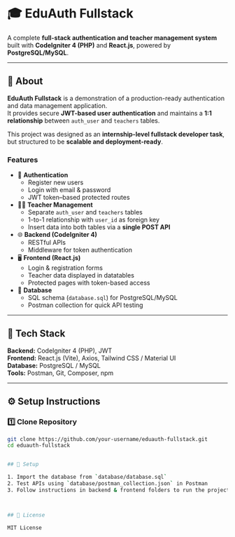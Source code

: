 # 🎓 EduAuth Fullstack

A complete **full-stack authentication and teacher management system** built with **CodeIgniter 4 (PHP)** and **React.js**, powered by **PostgreSQL/MySQL**.

---

## 📖 About

**EduAuth Fullstack** is a demonstration of a production-ready authentication and data management application.  
It provides secure **JWT-based user authentication** and maintains a **1:1 relationship** between `auth_user` and `teachers` tables.  

This project was designed as an **internship-level fullstack developer task**, but structured to be **scalable and deployment-ready**.

### Features
- 🔑 **Authentication**
  - Register new users
  - Login with email & password
  - JWT token–based protected routes
- 👨‍🏫 **Teacher Management**
  - Separate `auth_user` and `teachers` tables
  - 1-to-1 relationship with `user_id` as foreign key
  - Insert data into both tables via a **single POST API**
- 🌐 **Backend (CodeIgniter 4)**
  - RESTful APIs
  - Middleware for token authentication
- 🖥️ **Frontend (React.js)**
  - Login & registration forms
  - Teacher data displayed in datatables
  - Protected pages with token-based access
- 📂 **Database**
  - SQL schema (`database.sql`) for PostgreSQL/MySQL
  - Postman collection for quick API testing

---

## 🚀 Tech Stack

**Backend:** CodeIgniter 4 (PHP), JWT  
**Frontend:** React.js (Vite), Axios, Tailwind CSS / Material UI  
**Database:** PostgreSQL / MySQL  
**Tools:** Postman, Git, Composer, npm

---

## ⚙️ Setup Instructions

### 1️⃣ Clone Repository
```bash
git clone https://github.com/your-username/eduauth-fullstack.git
cd eduauth-fullstack


## 🚀 Setup

1. Import the database from `database/database.sql`  
2. Test APIs using `database/postman_collection.json` in Postman  
3. Follow instructions in backend & frontend folders to run the project



## 📜 License

MIT License
